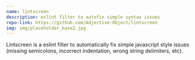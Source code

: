 ```yaml
---
name: lintscreen
description: eslint filter to autofix simple syntax issues
repo-link: https://github.com/Adjective-Object/lintscreen
img: img/placeholder_base2.jpg
---
```


Lintscreen is a eslint filter to automatically fix simple javascript style issues (missing semicolons, incorrect indentation, wrong string delimiters, etc).



